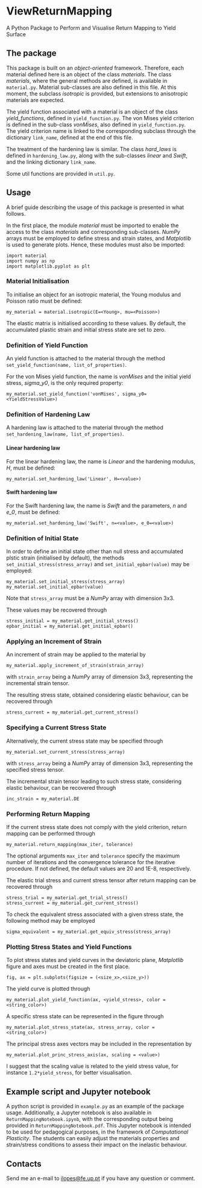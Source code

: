 # ViewReturnMapping
A Python Package to Perform and Visualise Return Mapping to Yield Surface

## The package

This package is built on an _object-oriented_ framework. Therefore, each material defined here is an object of the class _materials_.
The class _materials_, where the general methods are defined, is available in `material.py`. Material sub-classes are also defined in this file. At this moment, the subclass _isotropic_ is provided, but extensions to anisotropic materials are expected.

The yield function associated with a material is an object of the class _yield_functions_, defined in `yield_function.py`.
The von Mises yield criterion is defined in the sub-class _vonMises_, also defined in `yield_function.py`. The yield criterion name is linked to the corresponding subclass through the dictionary `link_name`, defined at the end of this file.

The treatment of the hardening law is similar. The class _hard_laws_ is defined in `hardening_law.py`, along with the sub-classes _linear_ and _Swift_, and the linking dictionary `link_name`.

Some util functions are provided in `util.py`.

## Usage
A brief guide describing the usage of this package is presented in what follows.

In the first place, the module _material_ must be imported to enable the access to the class _materials_ and corresponding sub-classes.
_NumPy_ arrays must be employed to define stress and strain states, and _Matplotlib_ is used to generate plots. Hence, these modules must also be imported:
```
import material
import numpy as np
import matplotlib.pyplot as plt
```

### Material Initialisation
To initialise an object for an isotropic material, the Young modulus and Poisson ratio must be defined:
```
my_material = material.isotropic(E=<Young>, mu=<Poisson>)
```
The elastic matrix is initialised according to these values. By default, the accumulated plastic strain and initial stress state are set to zero.

### Definition of Yield Function
An yield function is attached to the material through the method `set_yield_function(name, list_of_properties)`.

For the von Mises yield function, the name is _vonMises_ and the initial yield stress, _sigma_y0_, is the only required property:
```
my_material.set_yield_function('vonMises', sigma_y0=<YieldStressValue>)
```

### Definition of Hardening Law
A hardening law is attached to the material through the method `set_hardening_law(name, list_of_properties)`.

#### Linear hardening law
For the linear hardening law, the name is _Linear_ and the hardening modulus, _H_, must be defined:
```
my_material.set_hardening_law('Linear', H=<value>)
```

#### Swift hardening law
For the Swift hardening law, the name is _Swift_ and the parameters, _n_ and _e_0_, must be defined:
```
my_material.set_hardening_law('Swift', n=<value>, e_0=<value>)
```

### Definition of Initial State
In order to define an initial state other than null stress and accumulated plstic strain (initialised by default), the methods `set_initial_stress(stress_array)` and `set_initial_epbar(value)` may be employed:
```
my_material.set_initial_stress(stress_array)
my_material.set_initial_epbar(value)
```
Note that `stress_array` must be a _NumPy_ array with dimension 3x3.

These values may be recovered through
```
stress_initial = my_material.get_initial_stress()
epbar_initial = my_material.get_initial_epbar()
```
### Applying an Increment of Strain
An increment of strain may be applied to the material by
```
my_material.apply_increment_of_strain(strain_array)
```
with `strain_array` being a _NumPy_ array of dimension 3x3, representing the incremental strain tensor.

The resulting stress state, obtained considering elastic behaviour, can be recovered through
```
stress_current = my_material.get_current_stress()
```
### Specifying a Current Stress State
Alternatively, the current stress state may be specified through
```
my_material.set_current_stress(stress_array)
```
with `stress_array` being a _NumPy_ array of dimension 3x3, representing the specified stress tensor.

The incremental strain tensor leading to such stress state, considering elastic behaviour, can be recovered through
```
inc_strain = my_material.DE
```

### Performing Return Mapping
If the current stress state does not comply with the yield criterion, return mapping can be performed through
```
my_material.return_mapping(max_iter, tolerance)
```
The optional arguments `max_iter` and `tolerance` specify the maximum number of iterations and the convergence tolerance for the iterative procedure. If not defined, the default values are 20 and 1E-8, respectively.

The elastic trial stress and current stress tensor after return mapping can be recovered through
```
stress_trial = my_material.get_trial_stress()
stress_current = my_material.get_current_stress()
```

To check the equivalent stress associated with a given stress state, the following method may be employed
```
sigma_equivalent = my_material.get_equiv_stress(stress_array)
```

### Plotting Stress States and Yield Functions
To plot stress states and yield curves in the deviatoric plane, _Matplotlib_ figure and axes must be created in the first place.
```
fig, ax = plt.subplots(figsize = (<size_x>,<size_y>))
```
The yield curve is plotted through
```
my_material.plot_yield_function(ax, <yield_stress>, color = <string_color>)
```
A specific stress state can be represented in the figure through
```
my_material.plot_stress_state(ax, stress_array, color = <string_color>)
```
The principal stress axes vectors may be included in the representation by
```
my_material.plot_princ_stress_axis(ax, scaling = <value>)
```
I suggest that the scaling value is related to the yield stress value, for instance `1.2*yield_stress`, for better visualisation.

## Example script and Jupyter notebook

A python script is provided in `example.py` as an example of the package usage.
Additionally, a Jupyter notebook is also available in `ReturnMappingNotebook.ipynb`, with the corresponding output being provided in `ReturnMappingNotebook.pdf`.
This Jupyter notebook is intended to be used for pedagogical purposes, in the framework of _Computational Plasticity_. The students can easily adjust the materials properties and strain/stress conditions to assess their impact on the inelastic behaviour.

## Contacts
Send me an e-mail to ilopes@fe.up.pt if you have any question or comment.
